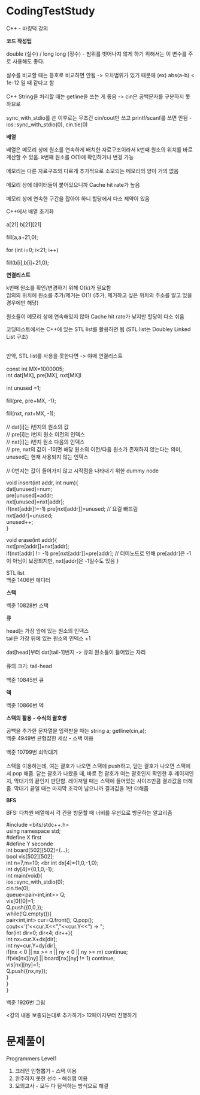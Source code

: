 # CodingTestStudy	

C++ - 바킹덕 강의	

<b>코드 작성팁</b>	

double (실수) / long long (정수) - 범위를 벗어나지 않게 하기 위해서는 이 변수를 주로 사용해도 좋다.  <br>	
실수를 비교할 때는 등호로 비교하면 안됨 -> 오차범위가 있기 때문에 (ex) abs(a-b) < 1e-12 일 때 같다고 함  <br>	
C++ String을 처리할 때는 getline을 쓰는 게 좋음 -> cin은 공백문자를 구분하지 못하므로  <br>	
sync_with_stdio를 쓴 이후로는 무조건 cin/cout만 쓰고 printf/scanf를 쓰면 안됨 - ios::sync_with_stdio(0), cin.tie(0)  <br>	

<b>배열</b>	

배열은 메모리 상에 원소를 연속하게 배치한 자료구조이라서 k번째 원소의 위치를 바로 계산할 수 있음. k번째 원소를 O(1)에 확인하거나 변경 가능  <br>	
메모리는 다른 자료구조와 다르게 추가적으로 소모되는 메모리의 양이 거의 없음  <br>	
메모리 상에 데이터들이 붙어있으니까 Cache hit rate가 높음 <br> 	
메모리 상에 연속한 구간을 잡아야 하니 할당에서 다소 제약이 있음  <br>	

C++에서 배열 초기화  <br>	
a[21] b[21][21]  <br>	
fill(a,a+21,0);  <br>	
for (int i=0; i<21; i++)  <br>	
  fill(b[i],b[i]+21,0); <br>	

 <b>연결리스트</b>	

 k번째 원소를 확인/변경하기 위해 O(k)가 필요함  <br>	
 임의의 위치에 원소를 추가/제거는 O(1) (추가, 제거하고 싶은 위치의 주소를 알고 있을 경우에만 해당) <br>	
 원소들이 메모리 상에 연속해있지 않아 Cache hit rate가 낮지만 할당이 다소 쉬움 <br>	

 코딩테스트에서는 C++에 있는 STL list를 활용하면 됨 (STL list는 Doubley Linked List 구조) <br> <br>	

 만약, STL list를 사용을 못한다면 -> 야매 연결리스트 <br>	
 const int MX=1000005; <br>	
 int dat[MX], pre[MX], nxt[MX]l <br>	
 int unused =1; <br>	
 fill(pre, pre+MX, -1); <br>	
 fill(nxt, nxt+MX, -1); <br>	
 // dat[i]는 i번지의 원소의 값 <br>	
 // pre[i]는 i번지 원소 이전의 인덱스 <br>	
 // nxt[i]는 i번지 원소 다음의 인덱스 <br>	
 // pre, nxt의 값이 -1이면 해당 원소의 이전/다음 원소가 존재하지 않는다는 의미, unused는 현재 사용되지 않는 인덱스 <br>	
 // 0번지는 값이 들어가지 않고 시작점을 나타내기 위한 dummy node <br>	

 void insert(int addr, int num){	
    dat[unused]=num;	
    pre[unused]=addr;	
    nxt[unused]=nxt[addr];	
    if(nxt[addr]!=-1) pre[nxt[addr]]=unused; // 요걸 빠뜨림	
    nxt[addr]=unused;	
    unused++;	
 }	

 void erase(int addr){	
    nxt[pre[addr]]=nxt[addr];	
    if(nxt[addr] != -1) pre[nxt[addr]]=pre[addr]; // 더미노드로 인해 pre[addr]은 -1이 아님이 보장되지만, nxt[addr]은 -1일수도 있음	
 }	

STL list	
백준 1406번 에디터	

<b>스택</b>	

백준 10828번 스택	

<b>큐</b>	

head는 가장 앞에 있는 원소의 인덱스 <br>	
tail은 가장 뒤에 있는 원소의 인덱스 +1 <br>	
dat[head]부터 dat[tail-1]번지 -> 큐의 원소들이 들어있는 자리 <br>	
큐의 크기: tail-head <br>	
백준 10845번 큐	

<b>덱</b>	

백준 10866번 덱	

<b>스택의 활용 - 수식의 괄호쌍 </b>	

공백을 추가한 문자열을 입력받을 때는 string a; getline(cin,a); <br>	
백준 4949번 균형잡힌 세상 - 스택 이용<br>	
백준 10799번 쇠막대기<br>	
스택을 이용하는데, 여는 괄호가 나오면 스택에 push하고, 닫는 괄호가 나오면 스택에서 pop 해줌. 닫는 괄호가 나왔을 때, 바로 전 괄호가 여는 괄호인지 확인한 후 레이저인지, 막대기의 끝인지 판단함. 레이저일 때는 스택에 들어있는 사이즈만큼 결과값을 더해줌. 막대기 끝일 때는 마지막 조각이 남으니까 결과값을 1만 더해줌 <br>

<b> BFS </b>

BFS: 다차원 배열에서 각 칸을 방문할 때 너비를 우선으로 방문하는 알고리즘 <br>

#include <bits/stdc++.h> <br>
using namespace std; <br>
#define X first <br>
#define Y seconde <br>
int board[502][502]={...}; <br>
bool vis[502][502]; <br>
int n=7,m=10; <br
int dx[4]={1,0,-1,0}; <br>
int dy[4]={0,1,0,-1}; <br>
int main(void){ <br>
  ios::sync_with_stdio(0); <br>
  cin.tie(0); <br>
  queue<pair<int,int>> Q; <br>
  vis[0][0]=1; <br>
  Q.push({0,0,}); <br>
  while(!Q.empty()){ <br> 
    pair<int,int> cur=Q.front(); Q.pop(); <br>
    cout<<'('<<cur.X<<","<<cur.Y<<") -> "; <br>
    for(int dir=0; dir<4; dir++){ <br>
      int nx=cur.X+dx[dir]; <br>
      int ny=cur.Y+dy[dir]; <br>
      if(nx < 0 || nx >= n || ny < 0 || ny >= m) continue; <br> 
      if(vis[nx][ny] || board[nx][ny] != 1) continue; <br>
      vis[nx][ny]=1; <br>
      Q.push({nx,ny}); <br>
    } <br>
  } <br>
} <br>

백준 1926번 그림

<강의 내용 보충되는대로 추가하기> 12페이지부터 진행하기

# 문제풀이
Programmers Level1 
1) 크레인 인형뽑기 - 스택 이용
2) 완주하지 못한 선수 - 해쉬맵 이용
3) 모의고사 - 모두 다 탐색하는 방식으로 해결
